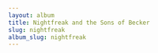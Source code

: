 ```yaml
---
layout: album
title: Nightfreak and the Sons of Becker
slug: nightfreak
album_slug: nightfreak
---
```

